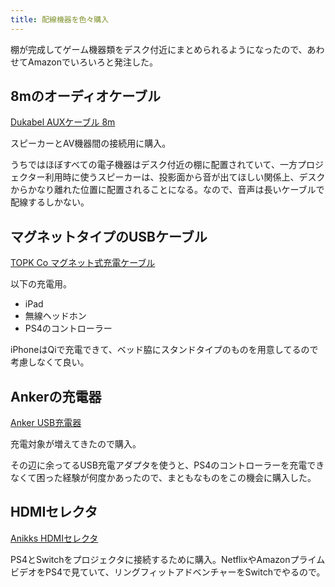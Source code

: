 ```yaml
---
title: 配線機器を色々購入
---
```


棚が完成してゲーム機器類をデスク付近にまとめられるようになったので、あわせてAmazonでいろいろと発注した。

## 8mのオーディオケーブル

[Dukabel AUXケーブル 8m](https://www.amazon.co.jp/dp/B07VJNPQBG)

スピーカーとAV機器間の接続用に購入。

うちではほぼすべての電子機器はデスク付近の棚に配置されていて、一方プロジェクター利用時に使うスピーカーは、投影面から音が出てほしい関係上、デスクからかなり離れた位置に配置されることになる。なので、音声は長いケーブルで配線するしかない。

## マグネットタイプのUSBケーブル

[TOPK Co マグネット式充電ケーブル](https://www.amazon.co.jp/dp/B07XSNVPSW)

以下の充電用。

- iPad
- 無線ヘッドホン
- PS4のコントローラー

iPhoneはQiで充電できて、ベッド脇にスタンドタイプのものを用意してるので考慮しなくて良い。

## Ankerの充電器

[Anker USB充電器](https://www.amazon.co.jp/dp/B072KBG9W4)

充電対象が増えてきたので購入。

その辺に余ってるUSB充電アダプタを使うと、PS4のコントローラーを充電できなくて困った経験が何度かあったので、まともなものをこの機会に購入した。

## HDMIセレクタ

[Anikks HDMIセレクタ](https://www.amazon.co.jp/dp/B07WTZFLH4)

PS4とSwitchをプロジェクタに接続するために購入。NetflixやAmazonプライムビデオをPS4で見ていて、リングフィットアドベンチャーをSwitchでやるので。
